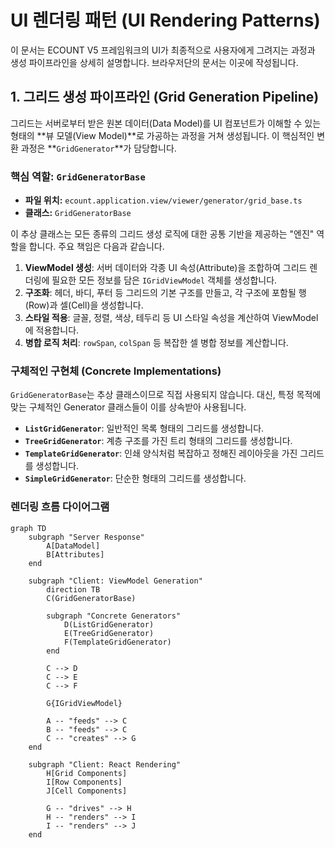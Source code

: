 # UI 렌더링 패턴 (UI Rendering Patterns)

이 문서는 ECOUNT V5 프레임워크의 UI가 최종적으로 사용자에게 그려지는 과정과 생성 파이프라인을 상세히 설명합니다. 브라우저단의 문서는 이곳에 작성됩니다.

## 1. 그리드 생성 파이프라인 (Grid Generation Pipeline)

그리드는 서버로부터 받은 원본 데이터(Data Model)를 UI 컴포넌트가 이해할 수 있는 형태의 **뷰 모델(View Model)**로 가공하는 과정을 거쳐 생성됩니다. 이 핵심적인 변환 과정은 **`GridGenerator`**가 담당합니다.

### 핵심 역할: `GridGeneratorBase`

-   **파일 위치:** `ecount.application.view/viewer/generator/grid_base.ts`
-   **클래스:** `GridGeneratorBase`

이 추상 클래스는 모든 종류의 그리드 생성 로직에 대한 공통 기반을 제공하는 "엔진" 역할을 합니다. 주요 책임은 다음과 같습니다.

1.  **ViewModel 생성**: 서버 데이터와 각종 UI 속성(Attribute)을 조합하여 그리드 렌더링에 필요한 모든 정보를 담은 `IGridViewModel` 객체를 생성합니다.
2.  **구조화**: 헤더, 바디, 푸터 등 그리드의 기본 구조를 만들고, 각 구조에 포함될 행(Row)과 셀(Cell)을 생성합니다.
3.  **스타일 적용**: 글꼴, 정렬, 색상, 테두리 등 UI 스타일 속성을 계산하여 ViewModel에 적용합니다.
4.  **병합 로직 처리**: `rowSpan`, `colSpan` 등 복잡한 셀 병합 정보를 계산합니다.

### 구체적인 구현체 (Concrete Implementations)

`GridGeneratorBase`는 추상 클래스이므로 직접 사용되지 않습니다. 대신, 특정 목적에 맞는 구체적인 Generator 클래스들이 이를 상속받아 사용됩니다.

-   **`ListGridGenerator`**: 일반적인 목록 형태의 그리드를 생성합니다.
-   **`TreeGridGenerator`**: 계층 구조를 가진 트리 형태의 그리드를 생성합니다.
-   **`TemplateGridGenerator`**: 인쇄 양식처럼 복잡하고 정해진 레이아웃을 가진 그리드를 생성합니다.
-   **`SimpleGridGenerator`**: 단순한 형태의 그리드를 생성합니다.

### 렌더링 흐름 다이어그램

```mermaid
graph TD
    subgraph "Server Response"
        A[DataModel]
        B[Attributes]
    end

    subgraph "Client: ViewModel Generation"
        direction TB
        C(GridGeneratorBase)

        subgraph "Concrete Generators"
            D(ListGridGenerator)
            E(TreeGridGenerator)
            F(TemplateGridGenerator)
        end

        C --> D
        C --> E
        C --> F

        G{IGridViewModel}

        A -- "feeds" --> C
        B -- "feeds" --> C
        C -- "creates" --> G
    end

    subgraph "Client: React Rendering"
        H[Grid Components]
        I[Row Components]
        J[Cell Components]

        G -- "drives" --> H
        H -- "renders" --> I
        I -- "renders" --> J
    end
```
